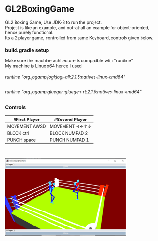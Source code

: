 # GL2BoxingGame

GL2 Boxing Game, Use JDK-8 to run the project.<br />
Project is like an example, and not-at-all an example for object-oriented, hence purely functional.<br />
Its a 2 player game, controlled from same Keyboard, controls given below. 

### build.gradle setup
Make sure the machine achitecture is compatible with "runtime" <br />
My machine is Linux x64 hence I used 
###### runtime "org.jogamp.jogl:jogl-all:2.1.5:natives-linux-amd64"
###### runtime "org.jogamp.gluegen:gluegen-rt:2.1.5:natives-linux-amd64"

### Controls
#First Player | #Second Player
------------ | -------------
MOVEMENT AWSD | MOVEMENT →←↑↓
BLOCK ctrl | BLOCK NUMPAD 2
PUNCH space | PUNCH NUMPAD 1

<br />
<br />
<img src="Image/boxingGame.PNG" width="400">

